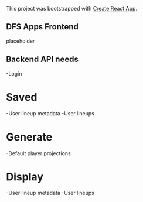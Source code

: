 This project was bootstrapped with [Create React App](https://github.com/facebook/create-react-app).

## DFS Apps Frontend

placeholder

## Backend API needs

-Login

# Saved

-User lineup metadata
-User lineups

# Generate

-Default player projections

# Display

-User lineup metadata
-User lineups
